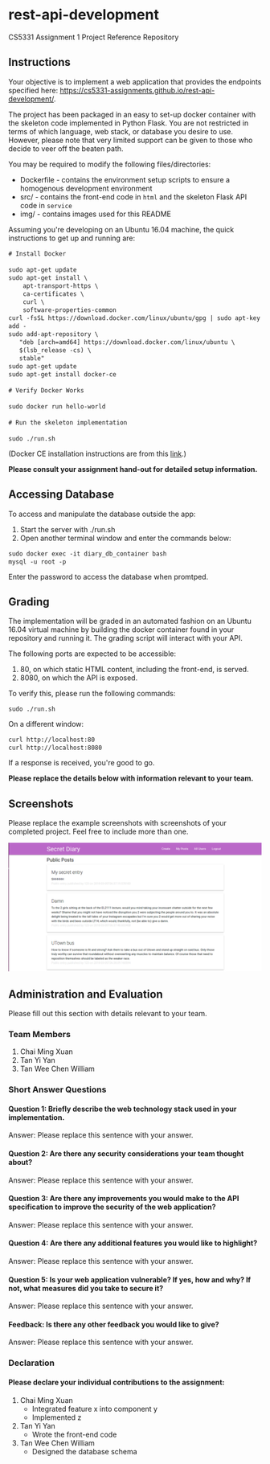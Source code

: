 # rest-api-development

CS5331 Assignment 1 Project Reference Repository

## Instructions

Your objective is to implement a web application that provides the endpoints
specified here: https://cs5331-assignments.github.io/rest-api-development/.

The project has been packaged in an easy to set-up docker container with the
skeleton code implemented in Python Flask. You are not restricted in terms of
which language, web stack, or database you desire to use. However, please note
that very limited support can be given to those who decide to veer off the
beaten path.

You may be required to modify the following files/directories:

- Dockerfile - contains the environment setup scripts to ensure a homogenous
  development environment
- src/ - contains the front-end code in `html` and the skeleton Flask API code
  in `service`
- img/ - contains images used for this README

Assuming you're developing on an Ubuntu 16.04 machine, the quick instructions
to get up and running are:

```
# Install Docker

sudo apt-get update
sudo apt-get install \
    apt-transport-https \
    ca-certificates \
    curl \
    software-properties-common
curl -fsSL https://download.docker.com/linux/ubuntu/gpg | sudo apt-key add -
sudo add-apt-repository \
   "deb [arch=amd64] https://download.docker.com/linux/ubuntu \
   $(lsb_release -cs) \
   stable"
sudo apt-get update
sudo apt-get install docker-ce

# Verify Docker Works

sudo docker run hello-world

# Run the skeleton implementation

sudo ./run.sh
```
(Docker CE installation instructions are from this
[link](https://docs.docker.com/install/linux/docker-ce/ubuntu/#install-using-the-repository).)

**Please consult your assignment hand-out for detailed setup information.**

## Accessing Database
To access and manipulate the database outside the app:

1. Start the server with ./run.sh
2. Open another terminal window and enter the commands below:

```
sudo docker exec -it diary_db_container bash
mysql -u root -p

```
Enter the password to access the database when promtped.



## Grading

The implementation will be graded in an automated fashion on an Ubuntu 16.04
virtual machine by building the docker container found in your repository and
running it. The grading script will interact with your API.

The following ports are expected to be accessible:

1. 80, on which static HTML content, including the front-end, is served.
2. 8080, on which the API is exposed.

To verify this, please run the following commands:

```
sudo ./run.sh
```

On a different window:

```
curl http://localhost:80
curl http://localhost:8080
```

If a response is received, you're good to go.

**Please replace the details below with information relevant to your team.**

## Screenshots

Please replace the example screenshots with screenshots of your completed
project. Feel free to include more than one.

![Sample Screenshot](./img/samplescreenshot.png)

## Administration and Evaluation

Please fill out this section with details relevant to your team.

### Team Members

1. Chai Ming Xuan
2. Tan Yi Yan
3. Tan Wee Chen William

### Short Answer Questions

#### Question 1: Briefly describe the web technology stack used in your implementation.

Answer: Please replace this sentence with your answer.

#### Question 2: Are there any security considerations your team thought about?

Answer: Please replace this sentence with your answer.

#### Question 3: Are there any improvements you would make to the API specification to improve the security of the web application?

Answer: Please replace this sentence with your answer.

#### Question 4: Are there any additional features you would like to highlight?

Answer: Please replace this sentence with your answer.

#### Question 5: Is your web application vulnerable? If yes, how and why? If not, what measures did you take to secure it?

Answer: Please replace this sentence with your answer.

#### Feedback: Is there any other feedback you would like to give?

Answer: Please replace this sentence with your answer.

### Declaration

#### Please declare your individual contributions to the assignment:

1. Chai Ming Xuan
    - Integrated feature x into component y
    - Implemented z
2. Tan Yi Yan
    - Wrote the front-end code
3. Tan Wee Chen William
    - Designed the database schema
